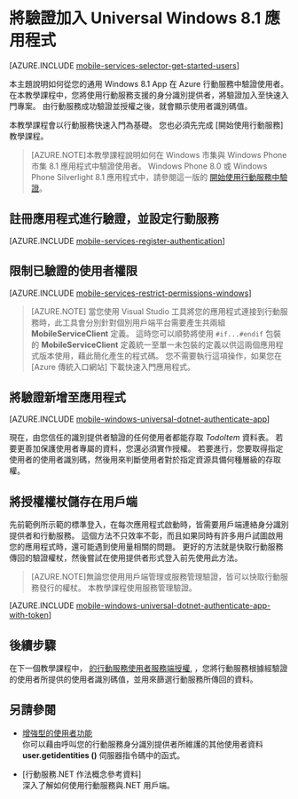 <properties 
    pageTitle="將驗證加入 Universal Windows 8.1 應用程式 | Azure 行動服務"
    description="了解如何使用行動服務透過眾多識別提供者驗證 Windows 市集應用程式使用者，包括 Google、Facebook、Twitter 和 Microsoft。" 
    services="mobile-services" 
    documentationCenter="windows" 
    authors="ggailey777" 
    manager="dwrede" 
    editor=""/>

<tags 
    ms.service="mobile-services" 
    ms.workload="mobile" 
    ms.tgt_pltfrm="mobile-windows-store" 
    ms.devlang="dotnet" 
    ms.topic="article" 
    ms.date="11/22/2015" 
    ms.author="glenga"/>


# 將驗證加入 Universal Windows 8.1 應用程式

[AZURE.INCLUDE [mobile-services-selector-get-started-users](../../includes/mobile-services-selector-get-started-users.md)]

本主題說明如何從您的通用 Windows 8.1 App 在 Azure 行動服務中驗證使用者。 在本教學課程中，您將使用行動服務支援的身分識別提供者，將驗證加入至快速入門專案。 由行動服務成功驗證並授權之後，就會顯示使用者識別碼值。

本教學課程會以行動服務快速入門為基礎。 您也必須先完成 [開始使用行動服務] 教學課程。
>[AZURE.NOTE]本教學課程說明如何在 Windows 市集與 Windows Phone 市集 8.1 應用程式中驗證使用者。 Windows Phone 8.0 或 Windows Phone Silverlight 8.1 應用程式中，請參閱這一版的 [開始使用行動服務中驗證](mobile-services-windows-phone-get-started-users.md)。

## <a name="register"></a> 註冊應用程式進行驗證，並設定行動服務

[AZURE.INCLUDE [mobile-services-register-authentication](../../includes/mobile-services-register-authentication.md)]

## <a name="permissions"></a> 限制已驗證的使用者權限

[AZURE.INCLUDE [mobile-services-restrict-permissions-windows](../../includes/mobile-services-restrict-permissions-windows.md)]
>[AZURE.NOTE] 當您使用 Visual Studio 工具將您的應用程式連接到行動服務時，此工具會分別針對個別用戶端平台需要產生共兩組 **MobileServiceClient** 定義。 這時您可以順勢將使用 `#if...#endif` 包裝的 **MobileServiceClient** 定義統一至單一未包裝的定義以供這兩個應用程式版本使用，藉此簡化產生的程式碼。 您不需要執行這項操作，如果您在 [Azure 傳統入口網站] 下載快速入門應用程式。

## <a name="add-authentication"></a> 將驗證新增至應用程式

[AZURE.INCLUDE [mobile-windows-universal-dotnet-authenticate-app](../../includes/mobile-windows-universal-dotnet-authenticate-app.md)]

現在，由您信任的識別提供者驗證的任何使用者都能存取 *TodoItem* 資料表。 若要更善加保護使用者專屬的資料，您還必須實作授權。 若要進行，您要取得指定使用者的使用者識別碼，然後用來判斷使用者對於指定資源具備何種層級的存取權。

## <a name="tokens"></a>將授權權杖儲存在用戶端

先前範例所示範的標準登入，在每次應用程式啟動時，皆需要用戶端連絡身分識別提供者和行動服務。 這個方法不只效率不彰，而且如果同時有許多用戶試圖啟用您的應用程式時，還可能遇到使用量相關的問題。 更好的方法就是快取行動服務傳回的驗證權杖，然後嘗試在使用提供者形式登入前先使用此方法。
>[AZURE.NOTE]無論您使用用戶端管理或服務管理驗證，皆可以快取行動服務發行的權杖。 本教學課程使用服務管理驗證。

[AZURE.INCLUDE [mobile-windows-universal-dotnet-authenticate-app-with-token](../../includes/mobile-windows-universal-dotnet-authenticate-app-with-token.md)]

## <a name="next-steps"> </a>後續步驟

在下一個教學課程中， [的行動服務使用者服務端授權](mobile-services-javascript-backend-service-side-authorization.md), ，您將行動服務根據經驗證的使用者所提供的使用者識別碼值，並用來篩選行動服務所傳回的資料。

## 另請參閱

+ [增強型的使用者功能](http://go.microsoft.com/fwlink/p/?LinkId=506605)<br/>
你可以藉由呼叫您的行動服務身分識別提供者所維護的其他使用者資料 **user.getidentities ()** 伺服器指令碼中的函式。

+ [行動服務.NET 作法概念參考資料]<br/>深入了解如何使用行動服務與.NET 用戶端。





[register your app for authentication and configure mobile services]: #register 
[restrict table permissions to authenticated users]: #permissions 
[add authentication to the app]: #add-authentication 
[store authentication tokens on the client]: #tokens 
[next steps]: #next-steps 
[submit an app page]: http://go.microsoft.com/fwlink/p/?LinkID=266582 
[my applications]: http://go.microsoft.com/fwlink/p/?LinkId=262039 
[live sdk for windows]: http://go.microsoft.com/fwlink/p/?LinkId=262253 
[get started with mobile services]: mobile-services-javascript-backend-windows-store-dotnet-get-started.md 
[get started with authentication]: ../mobile-services-javascript-backend-windows-store-dotnet-get-started-users.md 
[get started with push notifications]: ../mobile-services-javascript-backend-windows-store-dotnet-get-started-push.md 
[authorize users with scripts]: ../mobile-services-windows-store-dotnet-authorize-users-in-scripts.md 
[azure classic portal]: https://manage.windowsazure.com/ 
[mobile services .net how-to conceptual reference]: mobile-services-windows-dotnet-how-to-use-client-library.md 
[register your windows store app package for microsoft authentication]: ../mobile-services-how-to-register-store-app-package-microsoft-authentication.md 

